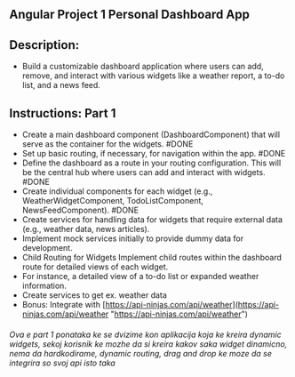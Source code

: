 
## Angular Project 1 **Personal Dashboard App** 
## Description:

- Build a customizable dashboard application where users can add, remove, and interact with various widgets like a weather report, a to-do list, and a news feed. 

## Instructions: **Part 1**
- Create a main dashboard component (DashboardComponent) that will serve as the container for the widgets. #DONE 
- Set up basic routing, if necessary, for navigation within the app.  #DONE 
- Define the dashboard as a route in your routing configuration. This will be the central hub where users can add and interact with widgets.  #DONE 
- Create individual components for each widget (e.g., WeatherWidgetComponent, TodoListComponent, NewsFeedComponent).  #DONE 
- Create services for handling data for widgets that require external data (e.g., weather data, news articles). 
- Implement mock services initially to provide dummy data for development. 
- Child Routing for Widgets Implement child routes within the dashboard route for detailed views of each widget. 
- For instance, a detailed view of a to-do list or expanded weather information. 
- Create services to get ex. weather data 
- Bonus: Integrate with [https://api-ninjas.com/api/weather](https://api-ninjas.com/api/weather "https://api-ninjas.com/api/weather")  


###### Ova e part 1 ponataka ke se dvizime kon aplikacija koja ke kreira dynamic widgets, sekoj korisnik ke mozhe da si kreira kakov saka widget dinamicno, nema da hardkodirame, dynamic routing, drag and drop ke moze da se integrira so svoj api isto taka